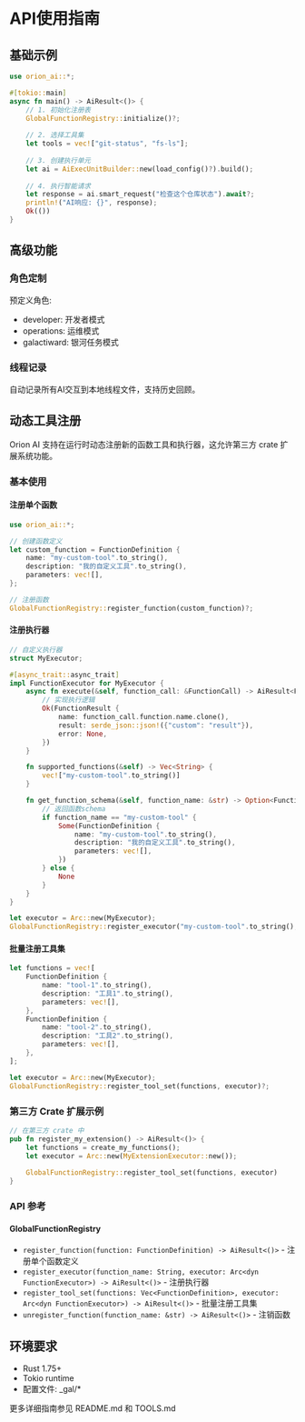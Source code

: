 # API使用指南

## 基础示例

```rust
use orion_ai::*;

#[tokio::main]
async fn main() -> AiResult<()> {
    // 1. 初始化注册表
    GlobalFunctionRegistry::initialize()?;
    
    // 2. 选择工具集
    let tools = vec!["git-status", "fs-ls"];
    
    // 3. 创建执行单元
    let ai = AiExecUnitBuilder::new(load_config()?).build();
    
    // 4. 执行智能请求
    let response = ai.smart_request("检查这个仓库状态").await?;
    println!("AI响应: {}", response);
    Ok(())
}
```

## 高级功能

### 角色定制
预定义角色:
- developer: 开发者模式
- operations: 运维模式
- galactiward: 银河任务模式

### 线程记录
自动记录所有AI交互到本地线程文件，支持历史回顾。

## 动态工具注册

Orion AI 支持在运行时动态注册新的函数工具和执行器，这允许第三方 crate 扩展系统功能。

### 基本使用

#### 注册单个函数

```rust
use orion_ai::*;

// 创建函数定义
let custom_function = FunctionDefinition {
    name: "my-custom-tool".to_string(),
    description: "我的自定义工具".to_string(),
    parameters: vec![],
};

// 注册函数
GlobalFunctionRegistry::register_function(custom_function)?;
```

#### 注册执行器

```rust
// 自定义执行器
struct MyExecutor;

#[async_trait::async_trait]
impl FunctionExecutor for MyExecutor {
    async fn execute(&self, function_call: &FunctionCall) -> AiResult<FunctionResult> {
        // 实现执行逻辑
        Ok(FunctionResult {
            name: function_call.function.name.clone(),
            result: serde_json::json!({"custom": "result"}),
            error: None,
        })
    }

    fn supported_functions(&self) -> Vec<String> {
        vec!["my-custom-tool".to_string()]
    }

    fn get_function_schema(&self, function_name: &str) -> Option<FunctionDefinition> {
        // 返回函数schema
        if function_name == "my-custom-tool" {
            Some(FunctionDefinition {
                name: "my-custom-tool".to_string(),
                description: "我的自定义工具".to_string(),
                parameters: vec![],
            })
        } else {
            None
        }
    }
}

let executor = Arc::new(MyExecutor);
GlobalFunctionRegistry::register_executor("my-custom-tool".to_string(), executor)?;
```

#### 批量注册工具集

```rust
let functions = vec![
    FunctionDefinition {
        name: "tool-1".to_string(),
        description: "工具1".to_string(),
        parameters: vec![],
    },
    FunctionDefinition {
        name: "tool-2".to_string(),
        description: "工具2".to_string(),
        parameters: vec![],
    },
];

let executor = Arc::new(MyExecutor);
GlobalFunctionRegistry::register_tool_set(functions, executor)?;
```

### 第三方 Crate 扩展示例

```rust
// 在第三方 crate 中
pub fn register_my_extension() -> AiResult<()> {
    let functions = create_my_functions();
    let executor = Arc::new(MyExtensionExecutor::new());
    
    GlobalFunctionRegistry::register_tool_set(functions, executor)
}
```

### API 参考

#### GlobalFunctionRegistry

- `register_function(function: FunctionDefinition) -> AiResult<()>` - 注册单个函数定义
- `register_executor(function_name: String, executor: Arc<dyn FunctionExecutor>) -> AiResult<()>` - 注册执行器
- `register_tool_set(functions: Vec<FunctionDefinition>, executor: Arc<dyn FunctionExecutor>) -> AiResult<()>` - 批量注册工具集
- `unregister_function(function_name: &str) -> AiResult<()>` - 注销函数

## 环境要求
- Rust 1.75+
- Tokio runtime
- 配置文件: _gal/*

更多详细指南参见 README.md 和 TOOLS.md
